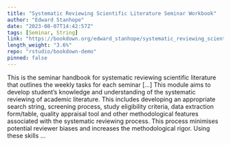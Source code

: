 ```yaml
---
title: "Systematic Reviewing Scientific Literature Seminar Workbook"
author: "Edward Stanhope"
date: "2023-08-07T14:42:57Z"
tags: [Seminar, String]
link: "https://bookdown.org/edward_stanhope/systematic_reviewing_scientific_literature/"
length_weight: "3.6%"
repo: "rstudio/bookdown-demo"
pinned: false
---
```


This is the seminar handbook for systematic reviewing scientific literature that outlines the weekly tasks for each seminar [...] This module aims to develop student’s knowledge and understanding of the systematic reviewing of academic literature. This includes developing an appropriate search string, screening process, study eligibility criteria, data extraction form/table, quality appraisal tool and other methodological features associated with the systematic reviewing process. This process minimises potential reviewer biases and increases the methodological rigor. Using these skills ...
